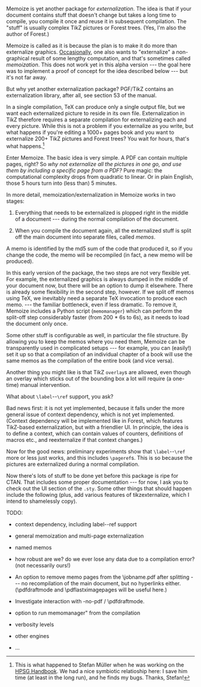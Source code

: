 Memoize is yet another package for *externalization*.  The idea is that if your
document contains stuff that doesn't change but takes a long time to compile,
you compile it once and reuse it in subsequent compilation.  The "stuff" is
usually complex TikZ pictures or Forest trees.  (Yes, I'm also the author of
Forest.)

Memoize is called as it is because the plan is to make it do more than
externalize
graphics. [Occasionally](https://tex.stackexchange.com/q/16016/16819), one also
wants to "externalize" a non-graphical result of some lengthy computation, and
that's sometimes called *memoization*. This does not work yet in this alpha
version --- the goal here was to implement a proof of concept for the idea
described below --- but it's not far away.

But why yet another externalization package?  PGF/TikZ contains an
externalization library, after all, see section 53 of the manual.

In a single compilation, TeX can produce only a single output file, but we want
each externalized picture to reside in its own file. Externalization in TikZ
therefore requires a separate compilation for externalizing each and every
picture.  While this is not a problem if you externalize as you write, but what
happens if you're editing a 1000+ pages book and you want to externalize 200+
TikZ pictures and Forest trees? You wait for hours, that's what happens.[^1]

Enter Memoize. The basic idea is very simple. A PDF can contain multiple pages,
right?  So *why not externalize all the pictures in one go, and use them by
including a specific page from a PDF?* Pure magic: the computational complexity
drops from quadratic to linear. Or in plain English, those 5 hours turn into
(less than) 5 minutes.

In more detail, memoization/externalization in Memoize works in two stages:

1. Everything that needs to be externalized is plopped right in the middle of a
   document --- during the normal compilation of the document.
   
2. When you compile the document again, all the externalized stuff is split off
   the main document into separate files, called *memos*.  
   
A memo is identified by the md5 sum of the code that produced it, so if you
change the code, the memo will be recompiled (in fact, a new memo will be
produced).

In this early version of the package, the two steps are not very flexible
yet. For example, the externalized graphics is always dumped in the middle of
your document now, but there will be an option to dump it elsewhere.  There is
already some flexibility in the second step, however. If we split off memos
using TeX, we inevitably need a separate TeX invocation to produce each memo.
--- the familiar bottleneck, even if less dramatic. To remove it, Memoize
includes a Python script (`memomanager`) which can perform the split-off step
considerably faster (from 200 * 6s to 6s), as it needs to load the document
only once.

Some other stuff is configurable as well, in particular the file structure. By
allowing you to keep the memos where you need them, Memoize can be
transparently used in complicated setups --- for example, you can (easily!) set
it up so that a compilation of an individual chapter of a book will use the
same memos as the compilation of the entire book (and vice versa).

Another thing you might like is that TikZ `overlay`s are allowed, even though
an overlay which sticks out of the bounding box a lot will require (a one-time)
manual intervention.

What about `\label`--`\ref` support, you ask?  

Bad news first: it is not yet implemented, because it falls under the more
general issue of context dependency, which is not yet implemented.  (Context
dependency will be implemented like in Forest, which features TikZ-based
externalization, but with a friendlier UI.  In principle, the idea is to define
a context, which can contain values of counters, definitions of macros etc.,
and reexternalize if
that context changes.)  

Now for the good news: preliminary experiments show that `\label`--`\ref` more
or less just works, and this includes `\pageref`s.  This is so because the
pictures are externalized during a normal compilation.

Now there's lots of stuff to be done yet before this package is ripe for
CTAN. That includes some proper documentation --- for now, I ask you to check
out the UI section of the `.sty`.  Some other things that should happen include
the following (plus, add various features of tikzexternalize, which I intend to
shamelessly copy).

TODO:

* context dependency, including label--ref support

* general memoization and multi-page externalization

* named memos

* how robust are we? do we ever lose any data due to a compilation error?  (not
  necessarily ours!)

* An option to remove memo pages from the \jobname.pdf after splitting --- no
  recompilation of the main document, but no hyperlinks either. (\pdfdraftmode
  and \pdflastximagepages will be useful here.)

* Investigate interaction with -no-pdf / \pdfdraftmode.

* option to run memomanager" from the compilation

* verbosity levels

* other engines

* ...

[^1]: This is what happened to Stefan Müller when he was working on the [HPSG
    Handbook](https://github.com/langsci/hpsg-handbook/).  We had a nice
    symbiotic relatioship here: I save him time (at least in the long run),
    and he finds my bugs.  Thanks, Stefan!
